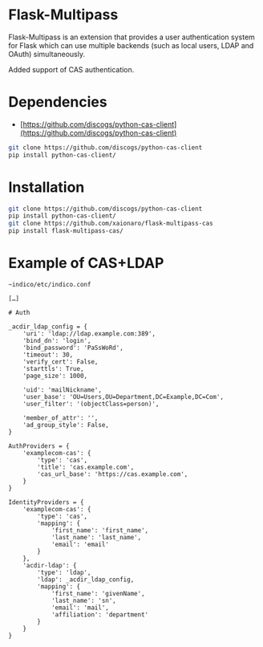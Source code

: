 Flask-Multipass
===============

Flask-Multipass is an extension that provides a user authentication
system for Flask which can use multiple backends (such as local users,
LDAP and OAuth) simultaneously.

Added support of CAS authentication.

Dependencies
============

* [https://github.com/discogs/python-cas-client](https://github.com/discogs/python-cas-client)

```sh
git clone https://github.com/discogs/python-cas-client
pip install python-cas-client/
```

Installation
============

```sh
git clone https://github.com/discogs/python-cas-client
pip install python-cas-client/
git clone https://github.com/xaionaro/flask-multipass-cas
pip install flask-multipass-cas/
```

Example of CAS+LDAP
===================

`~indico/etc/indico.conf`

```
[…]

# Auth

_acdir_ldap_config = {
    'uri': 'ldap://ldap.example.com:389',
    'bind_dn': 'login',
    'bind_password': 'PaSsWoRd',
    'timeout': 30,
    'verify_cert': False,
    'starttls': True,
    'page_size': 1000,

    'uid': 'mailNickname',
    'user_base': 'OU=Users,OU=Department,DC=Example,DC=Com',
    'user_filter': '(objectClass=person)',

    'member_of_attr': '',
    'ad_group_style': False,
}

AuthProviders = {
    'examplecom-cas': {
        'type': 'cas',
        'title': 'cas.example.com',
        'cas_url_base': 'https://cas.example.com',
    }
}

IdentityProviders = {
    'examplecom-cas': {
        'type': 'cas',
        'mapping': {
            'first_name': 'first_name',
            'last_name': 'last_name',
            'email': 'email'
        }
    },
    'acdir-ldap': {
        'type': 'ldap',
        'ldap': _acdir_ldap_config,
        'mapping': {
            'first_name': 'givenName',
            'last_name': 'sn',
            'email': 'mail',
            'affiliation': 'department'
        }
    }
}
```
